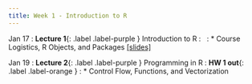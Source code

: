 ```yaml
---
title: Week 1 - Introduction to R
---
```


Jan 17
: **Lecture 1**{: .label .label-purple } Introduction to R
  : &nbsp;
: * Course Logistics, R Objects, and Packages <a href="/files/lec1.pdf">[slides]</a>

Jan 19
: **Lecture 2**{: .label .label-purple } Programming in R
  : **HW 1 out**{: .label .label-orange }
: * Control Flow, Functions, and Vectorization